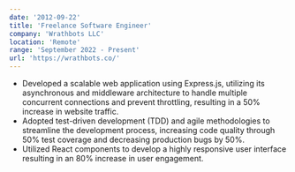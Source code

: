 ```yaml
---
date: '2012-09-22'
title: 'Freelance Software Engineer'
company: 'Wrathbots LLC'
location: 'Remote'
range: 'September 2022 - Present'
url: 'https://wrathbots.co/'
---
```


- Developed a scalable web application using Express.js, utilizing its asynchronous and middleware architecture to handle
  multiple concurrent connections and prevent throttling, resulting in a 50% increase in website traffic.
- Adopted test-driven development (TDD) and agile methodologies to streamline the development process, increasing code
  quality through 50% test coverage and decreasing production bugs by 50%.
- Utilized React components to develop a highly responsive user interface resulting in an 80% increase in user engagement.

